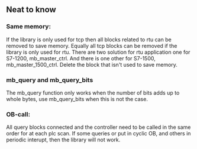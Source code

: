 ## Neat to know

### Same memory:
If the library is only used for tcp then all blocks related to rtu can be removed to save memory. Equally all tcp blocks can be removed if the library is only used for rtu. There are two solution for rtu application one for S7-1200, mb_master_ctrl. And there is one other for S7-1500,  mb_master_1500_ctrl. Delete the block that isn't used to save memory.

### mb_query and mb_query_bits
The mb_query function only works when the number of bits adds up to whole bytes, use mb_query_bits when this is not the case.

### OB-call:
All query blocks connected and the controller need to be called in the same order for at each plc scan. If some queries or put in cyclic OB, and others in periodic interupt, then the library will not work.


